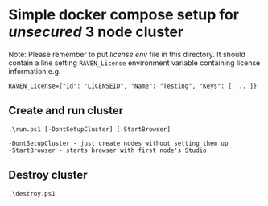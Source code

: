 # Simple docker compose setup for *unsecured* 3 node cluster

Note: Please remember to put *license.env* file in this directory. It should contain a line setting `RAVEN_License` environment variable containing license information e.g.
```
RAVEN_License={"Id": "LICENSEID", "Name": "Testing", "Keys": [ ... ]}
```

## Create and run cluster
```
.\run.ps1 [-DontSetupCluster] [-StartBrowser]
```

```
-DontSetupCluster - just create nodes without setting them up
-StartBrowser - starts browser with first node's Studio
```

## Destroy cluster
```
.\destroy.ps1
```
